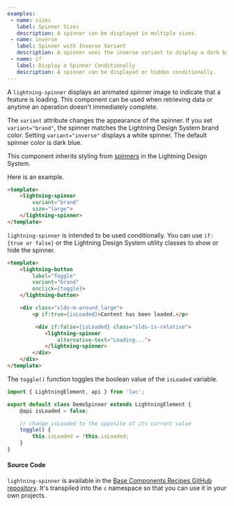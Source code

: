 ```yaml
---
examples:
 - name: sizes
   label: Spinner Sizes
   description: A spinner can be displayed in multiple sizes.
 - name: inverse
   label: Spinner with Inverse Variant
   description: A spinner uses the inverse variant to display a dark background.
 - name: if
   label: Display a Spinner Conditionally
   description: A spinner can be displayed or hidden conditionally.
---
```

A `lightning-spinner` displays an animated spinner image to indicate that a
feature is loading. This component can be used when retrieving data or anytime
an operation doesn't immediately complete.

The `variant` attribute changes the appearance of the spinner. If you set
`variant="brand"`, the spinner matches the Lightning Design System brand
color. Setting `variant="inverse"` displays a white spinner. The default
spinner color is dark blue.

This component inherits styling from
[spinners](https://www.lightningdesignsystem.com/components/spinners/) in the
Lightning Design System.

Here is an example.

```html
<template>
    <lightning-spinner
        variant="brand"
        size="large">
    </lightning-spinner>
</template>
```

`lightning-spinner` is intended to be used conditionally. You can use
`if:{true or false}` or the Lightning Design System utility classes to show or hide the
spinner.

```html
<template>
    <lightning-button
        label="Toggle"
        variant="brand"
        onclick={toggle}>
    </lightning-button>

    <div class="slds-m-around_large">
        <p if:true={isLoaded}>Content has been loaded.</p>

         <div if:false={isLoaded} class="slds-is-relative">
            <lightning-spinner
                alternative-text="Loading...">
            </lightning-spinner>
        </div>
    </div>
</template>
```

The `toggle()` function toggles the boolean value of the `isLoaded` variable.

```javascript
import { LightningElement, api } from 'lwc';

export default class DemoSpinner extends LightningElement {
    @api isLoaded = false;

    // change isLoaded to the opposite of its current value
    toggle() {
        this.isLoaded = !this.isLoaded;
    }
}
```

#### Source Code

`lightning-spinner` is available in the [Base Components Recipes GitHub repository](https://github.com/salesforce/base-components-recipes#documentation). It's transpiled into the `c` namespace so that you can use it in your own projects.